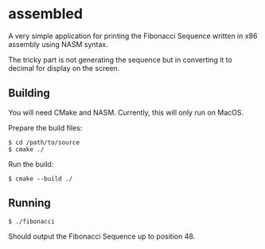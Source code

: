 # assembled

A very simple application for printing the Fibonacci Sequence written in x86 assembly using NASM syntax.

The tricky part is not generating the sequence but in converting it to decimal for display on the screen.

## Building

You will need CMake and NASM. Currently, this will only run on MacOS.

Prepare the build files:

    $ cd /path/to/source
    $ cmake ./

Run the build:

    $ cmake --build ./

## Running

    $ ./fibonacci

Should output the Fibonacci Sequence up to position 48.
